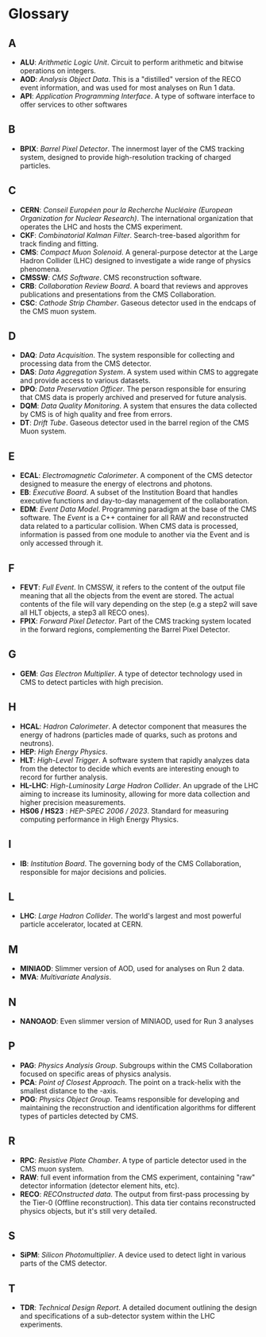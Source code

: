 # Glossary

## A
- **ALU**: *Arithmetic Logic Unit*. Circuit to perform arithmetic and bitwise operations on integers.
- **AOD**: *Analysis Object Data*. This is a "distilled" version of the RECO event information, and was used for most analyses on Run 1 data.
- **API**: *Application Programming Interface*. A type of software interface to offer services to other softwares 

## B
- **BPIX**: *Barrel Pixel Detector*. The innermost layer of the CMS tracking system, designed to provide high-resolution tracking of charged particles.

## C
- **CERN**: *Conseil Européen pour la Recherche Nucléaire (European Organization for Nuclear Research)*. The international organization that operates the LHC and hosts the CMS experiment.
- **CKF**: *Combinatorial Kalman Filter*. Search-tree-based algorithm for track finding and fitting. 
- **CMS**: *Compact Muon Solenoid*. A general-purpose detector at the Large Hadron Collider (LHC) designed to investigate a wide range of physics phenomena.
- **CMSSW**: *CMS Software*. CMS reconstruction software.
- **CRB**: *Collaboration Review Board*. A board that reviews and approves publications and presentations from the CMS Collaboration.
- **CSC**: *Cathode Strip Chamber*. Gaseous detector used in the endcaps of the CMS muon system.

## D
- **DAQ**: *Data Acquisition*. The system responsible for collecting and processing data from the CMS detector.
- **DAS**: *Data Aggregation System*. A system used within CMS to aggregate and provide access to various datasets.
- **DPO**: *Data Preservation Officer*. The person responsible for ensuring that CMS data is properly archived and preserved for future analysis.
- **DQM**: *Data Quality Monitoring*. A system that ensures the data collected by CMS is of high quality and free from errors.
- **DT**: *Drift Tube*. Gaseous detector used in the barrel region of the CMS Muon system.

## E
- **ECAL**: *Electromagnetic Calorimeter*. A component of the CMS detector designed to measure the energy of electrons and photons.
- **EB**: *Executive Board*. A subset of the Institution Board that handles executive functions and day-to-day management of the collaboration.
- **EDM**: *Event Data Model*. Programming paradigm at the base of the CMS software. The *Event* is a C++ container for all RAW and reconstructed data related to a particular collision. When CMS data is processed, information is passed from one module to another via the Event and is only accessed through it. 

## F
- **FEVT**: *Full Event*. In CMSSW, it refers to the content of the output file meaning that all the objects from the event are stored. The actual contents of the file will vary depending on the step (e.g a step2 will save all HLT objects, a step3 all RECO ones).
- **FPIX**: *Forward Pixel Detector*. Part of the CMS tracking system located in the forward regions, complementing the Barrel Pixel Detector.

## G
- **GEM**: *Gas Electron Multiplier*. A type of detector technology used in CMS to detect particles with high precision.

## H
- **HCAL**: *Hadron Calorimeter*. A detector component that measures the energy of hadrons (particles made of quarks, such as protons and neutrons).
- **HEP**: *High Energy Physics*.
- **HLT**: *High-Level Trigger*. A software system that rapidly analyzes data from the detector to decide which events are interesting enough to record for further analysis.
- **HL-LHC**: *High-Luminosity Large Hadron Collider*. An upgrade of the LHC aiming to increase its luminosity, allowing for more data collection and higher precision measurements.
- **HS06 / HS23** : *HEP-SPEC 2006 / 2023*. Standard for measuring computing performance in High Energy Physics.

## I
- **IB**: *Institution Board*. The governing body of the CMS Collaboration, responsible for major decisions and policies.

## L
- **LHC**: *Large Hadron Collider*. The world's largest and most powerful particle accelerator, located at CERN.

## M
- **MINIAOD**: Slimmer version of AOD, used for analyses on Run 2 data.
- **MVA**: *Multivariate Analysis*.

## N
- **NANOAOD**: Even slimmer version of MINIAOD, used for Run 3 analyses

## P
- **PAG**: *Physics Analysis Group*. Subgroups within the CMS Collaboration focused on specific areas of physics analysis.
- **PCA**: *Point of Closest Approach*. The point on a track-helix with the smallest distance to the -axis.
- **POG**: *Physics Object Group*. Teams responsible for developing and maintaining the reconstruction and identification algorithms for different types of particles detected by CMS.

## R
- **RPC**: *Resistive Plate Chamber*. A type of particle detector used in the CMS muon system.
- **RAW**: full event information from the CMS experiment, containing "raw" detector information (detector element hits, etc).
- **RECO**: *RECOnstructed data*. The output from first-pass processing by the Tier-0 (Offline reconstruction). This data tier contains reconstructed physics objects, but it's still very detailed.

## S
- **SiPM**: *Silicon Photomultiplier*. A device used to detect light in various parts of the CMS detector.

## T
- **TDR**: *Technical Design Report*. A detailed document outlining the design and specifications of a sub-detector system within the LHC experiments.
